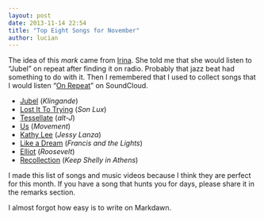 ```yaml
---
layout: post
date: 2013-11-14 22:54
title: "Top Eight Songs for November"
author: lucian
---
```


The idea of this *mark* came from [Irina](http://markdawn.com/irina/). She told me that she would listen to “Jubel” on repeat after finding it on radio. Probably that jazz beat had something to do with it. Then I remembered that I used to collect songs that I would listen “[On Repeat](https://soundcloud.com/lucianmarin/sets/on-repeat)” on SoundCloud.

* [Jubel](http://www.youtube.com/watch?v=b6vSf0cA9qY) (*Klingande*)
* [Lost It To Trying](http://www.youtube.com/watch?v=TkLT5krv_6c) (*Son Lux*)
* [Tessellate](http://www.youtube.com/watch?v=Qg6BwvDcANg) (*alt-J*)
* [Us](http://www.youtube.com/watch?v=jpIz5sAu0B8) (*Movement*)
* [Kathy Lee](http://www.youtube.com/watch?v=ZF2lZesYZo0) (*Jessy Lanza*)
* [Like a Dream](http://www.youtube.com/watch?v=yqhaMewA2K0) (*Francis and the Lights*)
* [Elliot](http://www.youtube.com/watch?v=yl5WfT7IDDU) (*Roosevelt*)
* [Recollection](http://www.youtube.com/watch?v=lC8pMIzXvuw) (*Keep Shelly in Athens*)

I made this list of songs and music videos because I think they are perfect for this month. If you have a song that hunts you for days, please share it in the remarks section.

I almost forgot how easy is to write on Markdawn.